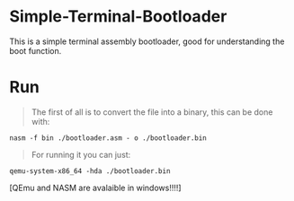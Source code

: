 # Simple-Terminal-Bootloader
This is a simple terminal assembly bootloader, good for understanding the boot function.

# Run
> The first of all is to convert the file into a binary, this can be done with:
```
nasm -f bin ./bootloader.asm - o ./bootloader.bin
```
> For running it you can just:
```
qemu-system-x86_64 -hda ./bootloader.bin
```
[QEmu and NASM are avalaible in windows!!!!]
